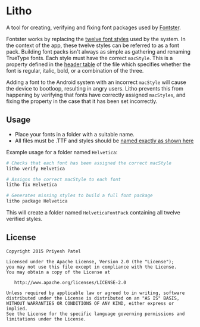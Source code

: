 Litho
=====
A tool for creating, verifying and fixing font packages used by [Fontster][1].

Fontster works by replacing the [twelve font styles][2] used by the system. In the context of the app, these twelve styles can be referred to as a font pack. Building font packs isn't always as simple as gathering and renaming TrueType fonts. Each style must have the correct `macStyle`. This is a property defined in the [header table][3] of the file which specifies whether the font is regular, italic, bold, or a combination of the three. 

Adding a font to the Android system with an incorrect `macStyle` will cause the device to bootloop, resulting in angry users. Litho prevents this from happening by verifying that fonts have correctly assigned `macStyles`, and fixing the property in the case that it has been set incorrectly.

Usage
-----
* Place your fonts in a folder with a suitable name.
* All files must be .TTF and styles should be [named exactly as shown here][4]

Example usage for a folder named `Helvetica`:
```bash
# Checks that each font has been assigned the correct macStyle
litho verify Helvetica

# Assigns the correct macStyle to each font
litho fix Helvetica

# Generates missing styles to build a full font package
litho package Helvetica
``` 
This will create a folder named `HelveticaFontPack` containing all twelve verified styles.

License
--------

    Copyright 2015 Priyesh Patel

    Licensed under the Apache License, Version 2.0 (the "License");
    you may not use this file except in compliance with the License.
    You may obtain a copy of the License at

       http://www.apache.org/licenses/LICENSE-2.0

    Unless required by applicable law or agreed to in writing, software
    distributed under the License is distributed on an "AS IS" BASIS,
    WITHOUT WARRANTIES OR CONDITIONS OF ANY KIND, either express or implied.
    See the License for the specific language governing permissions and
    limitations under the License.

[1]: https://github.com/ItsPriyesh/Fontster
[2]: https://github.com/ItsPriyesh/Litho/blob/master/src/me/priyesh/litho/core/FontStyle.scala#L37-L44
[3]: https://www.microsoft.com/typography/otspec/head.htm
[4]: https://github.com/ItsPriyesh/Litho/blob/master/src/me/priyesh/litho/core/FontStyle.scala#L62-L75
